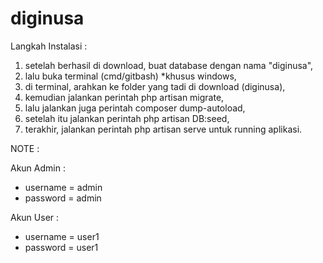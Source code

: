 # diginusa

Langkah Instalasi :

1. setelah berhasil di download, buat database dengan nama "diginusa",
2. lalu buka terminal (cmd/gitbash) *khusus windows,
3. di terminal, arahkan ke folder yang tadi di download (diginusa),
4. kemudian jalankan perintah php artisan migrate,
5. lalu jalankan juga perintah composer dump-autoload,
6. setelah itu jalankan perintah php artisan DB:seed,
7. terakhir, jalankan perintah php artisan serve untuk running aplikasi.


NOTE : 

Akun Admin :
 + username = admin
 + password = admin

Akun User :
 + username = user1
 + password = user1
